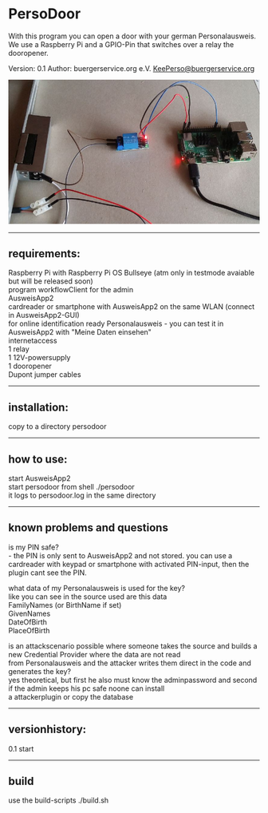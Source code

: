 # PersoDoor
With this program you can open a door with your german Personalausweis.  
We use a Raspberry Pi and a GPIO-Pin that switches over a relay the dooropener.    

Version: 0.1 
Author: buergerservice.org e.V. <KeePerso@buergerservice.org>  


![Screenshot](screenshot1.JPG)

-------------
requirements:
-------------
Raspberry Pi with Raspberry Pi OS Bullseye (atm only in testmode avaiable but will be released soon)  
program workflowClient for the admin   
AusweisApp2  
cardreader or smartphone with AusweisApp2 on the same WLAN (connect in AusweisApp2-GUI)  
for online identification ready Personalausweis - you can test it in AusweisApp2 with "Meine Daten einsehen"  
internetaccess  
1 relay  
1 12V-powersupply  
1 dooropener  
Dupont jumper cables   


-------------
installation:
-------------
copy to a directory persodoor

-----------
how to use:
-----------
start AusweisApp2  
start persodoor from shell ./persodoor  
it logs to persodoor.log in the same directory  


----------------------------
known problems and questions
----------------------------

is my PIN safe?  
	- the PIN is only sent to AusweisApp2 and not stored. you can use a cardreader with keypad or smartphone with activated PIN-input, then the plugin cant see the PIN.  

what data of my Personalausweis is used for the key?  
	like you can see in the source used are this data  
	FamilyNames (or BirthName if set)  
	GivenNames  
	DateOfBirth  
	PlaceOfBirth  

is an attackscenario possible where someone takes the source and builds a new Credential Provider where the data are not read  
from Personalausweis and the attacker writes them direct in the code and generates the key?  
	yes theoretical, but first he also must know the adminpassword and second if the admin keeps his pc safe noone can install  
	a attackerplugin or copy the database  



---------------
versionhistory:
---------------
0.1 start  


-----
build
-----
use the build-scripts ./build.sh  





